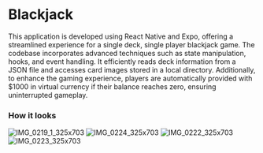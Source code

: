 # Blackjack

This application is developed using React Native and Expo, offering a streamlined experience for a single deck, single player blackjack game. The codebase incorporates advanced techniques such as state manipulation, hooks, and event handling. It efficiently reads deck information from a JSON file and accesses card images stored in a local directory. Additionally, to enhance the gaming experience, players are automatically provided with $1000 in virtual currency if their balance reaches zero, ensuring uninterrupted gameplay.

### How it looks
![IMG_0219_1_325x703](https://github.com/Cory-Zhao/Blackjack/assets/91992519/e7c60b07-3890-454c-b617-5ef40410bc65) 
![IMG_0224_325x703](https://github.com/Cory-Zhao/Blackjack/assets/91992519/e10f84ce-b8e2-443c-a3cf-fb18d45e3207)
![IMG_0222_325x703](https://github.com/Cory-Zhao/Blackjack/assets/91992519/466d97e8-e177-4da1-9b13-17fd96553d24)
![IMG_0223_325x703](https://github.com/Cory-Zhao/Blackjack/assets/91992519/d765178b-ca4f-437f-912a-c77466891599)
